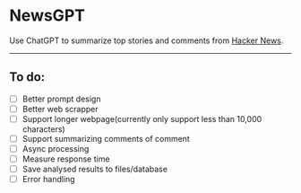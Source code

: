 # NewsGPT

Use ChatGPT to summarize top stories and comments from [Hacker News](news.ycombinator.com).

---

## To do:
- [ ] Better prompt design
- [ ] Better web scrapper
- [ ] Support longer webpage(currently only support less than 10,000 characters)
- [ ] Support summarizing comments of comment
- [ ] Async processing
- [ ] Measure response time
- [ ] Save analysed results to files/database
- [ ] Error handling